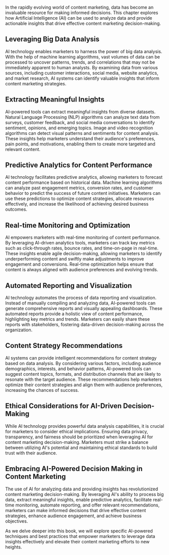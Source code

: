 

In the rapidly evolving world of content marketing, data has become an invaluable resource for making informed decisions. This chapter explores how Artificial Intelligence (AI) can be used to analyze data and provide actionable insights that drive effective content marketing decision-making.

Leveraging Big Data Analysis
----------------------------

AI technology enables marketers to harness the power of big data analysis. With the help of machine learning algorithms, vast volumes of data can be processed to uncover patterns, trends, and correlations that may not be immediately apparent to human analysts. By examining data from various sources, including customer interactions, social media, website analytics, and market research, AI systems can identify valuable insights that inform content marketing strategies.

Extracting Meaningful Insights
------------------------------

AI-powered tools can extract meaningful insights from diverse datasets. Natural Language Processing (NLP) algorithms can analyze text data from surveys, customer feedback, and social media conversations to identify sentiment, opinions, and emerging topics. Image and video recognition algorithms can detect visual patterns and sentiments for content analysis. These insights help marketers understand their audience's preferences, pain points, and motivations, enabling them to create more targeted and relevant content.

Predictive Analytics for Content Performance
--------------------------------------------

AI technology facilitates predictive analytics, allowing marketers to forecast content performance based on historical data. Machine learning algorithms can analyze past engagement metrics, conversion rates, and customer behavior to predict the success of future content initiatives. Marketers can use these predictions to optimize content strategies, allocate resources effectively, and increase the likelihood of achieving desired business outcomes.

Real-time Monitoring and Optimization
-------------------------------------

AI empowers marketers with real-time monitoring of content performance. By leveraging AI-driven analytics tools, marketers can track key metrics such as click-through rates, bounce rates, and time-on-page in real-time. These insights enable agile decision-making, allowing marketers to identify underperforming content and swiftly make adjustments to improve engagement and conversions. Real-time optimization helps ensure that content is always aligned with audience preferences and evolving trends.

Automated Reporting and Visualization
-------------------------------------

AI technology automates the process of data reporting and visualization. Instead of manually compiling and analyzing data, AI-powered tools can generate comprehensive reports and visually appealing dashboards. These automated reports provide a holistic view of content performance, highlighting key metrics and trends. Marketers can easily share these reports with stakeholders, fostering data-driven decision-making across the organization.

Content Strategy Recommendations
--------------------------------

AI systems can provide intelligent recommendations for content strategy based on data analysis. By considering various factors, including audience demographics, interests, and behavior patterns, AI-powered tools can suggest content topics, formats, and distribution channels that are likely to resonate with the target audience. These recommendations help marketers optimize their content strategies and align them with audience preferences, increasing the chances of success.

Ethical Considerations for AI-Driven Decision-Making
----------------------------------------------------

While AI technology provides powerful data analysis capabilities, it is crucial for marketers to consider ethical implications. Ensuring data privacy, transparency, and fairness should be prioritized when leveraging AI for content marketing decision-making. Marketers must strike a balance between utilizing AI's potential and maintaining ethical standards to build trust with their audience.

Embracing AI-Powered Decision Making in Content Marketing
---------------------------------------------------------

The use of AI for analyzing data and providing insights has revolutionized content marketing decision-making. By leveraging AI's ability to process big data, extract meaningful insights, enable predictive analytics, facilitate real-time monitoring, automate reporting, and offer relevant recommendations, marketers can make informed decisions that drive effective content strategies, enhance audience engagement, and achieve business objectives.

As we delve deeper into this book, we will explore specific AI-powered techniques and best practices that empower marketers to leverage data insights effectively and elevate their content marketing efforts to new heights.
